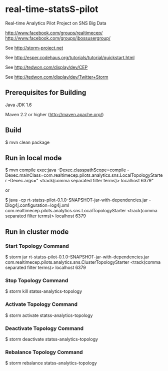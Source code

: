 real-time-statsS-pilot
======================

Real-time Analytics Pilot Project on SNS Big Data

http://www.facebook.com/groups/realtimecep/
http://www.facebook.com/groups/jbossusergroup/

See http://storm-project.net

See http://esper.codehaus.org/tutorials/tutorial/quickstart.html

See http://tedwon.com/display/dev/CEP

See http://tedwon.com/display/dev/Twitter+Storm


Prerequisites for Building
-------------------

Java JDK 1.6

Maven 2.2 or higher (http://maven.apache.org/)



Build
-------------------

$ mvn clean package



Run in local mode
-------------------

$ mvn compile exec:java -Dexec.classpathScope=compile -Dexec.mainClass=com.realtimecep.pilots.analytics.sns.LocalTopologyStarter -Dexec.args="<twitter id> <twitter pwd> <track(comma separated filter terms)> localhost 6379"

or

$ java -cp rt-statss-pilot-0.1.0-SNAPSHOT-jar-with-dependencies.jar -Dlog4j.configuration=log4j.xml com.realtimecep.pilots.analytics.sns.LocalTopologyStarter <twitter id> <twitter pwd> <track(comma separated filter terms)> localhost 6379


Run in cluster mode
-------------------

### Start Topology Command

$ storm jar rt-statss-pilot-0.1.0-SNAPSHOT-jar-with-dependencies.jar com.realtimecep.pilots.analytics.sns.ClusterTopologyStarter <twitter id> <twitter pwd> <track(comma separated filter terms)> localhost 6379


### Stop Topology Command

$ storm kill statss-analytics-topology


### Activate Topology Command

$ storm activate statss-analytics-topology


### Deactivate Topology Command

$ storm deactivate statss-analytics-topology


### Rebalance Topology Command

$ storm rebalance statss-analytics-topology
